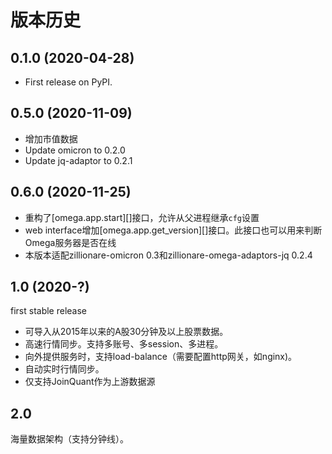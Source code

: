 

# 版本历史


## 0.1.0 (2020-04-28)
* First release on PyPI.

## 0.5.0 (2020-11-09)
* 增加市值数据
* Update omicron to 0.2.0
* Update jq-adaptor to 0.2.1

## 0.6.0 (2020-11-25)

* 重构了[omega.app.start][]接口，允许从父进程继承`cfg`设置
* web interface增加[omega.app.get_version][]接口。此接口也可以用来判断Omega服务器是否在线
* 本版本适配zillionare-omicron 0.3和zillionare-omega-adaptors-jq 0.2.4

## 1.0 (2020-?)

first stable release

* 可导入从2015年以来的A股30分钟及以上股票数据。
* 高速行情同步。支持多账号、多session、多进程。
* 向外提供服务时，支持load-balance（需要配置http网关，如nginx)。
* 自动实时行情同步。
* 仅支持JoinQuant作为上游数据源

## 2.0

海量数据架构（支持分钟线）。
